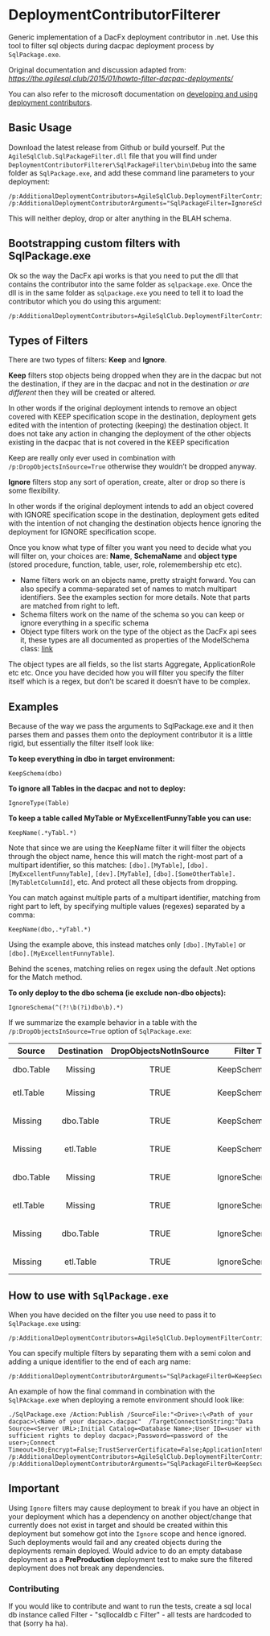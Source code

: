 # DeploymentContributorFilterer
Generic implementation of a DacFx deployment contributor in .net. Use this tool to filter sql objects during dacpac deployment process by `SqlPackage.exe`.

Original documentation and discussion adapted from:
*https://the.agilesql.club/2015/01/howto-filter-dacpac-deployments/*

You can also refer to the microsoft documentation on [developing  and using deployment contributors](https://docs.microsoft.com/sql/ssdt/use-deployment-contributors-to-customize-database-build-and-deployment?view=sql-server-ver15).

## Basic Usage
Download the latest release from Github or build yourself. Put the `AgileSqlClub.SqlPackageFilter.dll` file that you will find under `DeploymentContributorFilterer\SqlPackageFilter\bin\Debug` into the same folder as `SqlPackage.exe`, and add these command line parameters to your deployment:

```
/p:AdditionalDeploymentContributors=AgileSqlClub.DeploymentFilterContributor /p:AdditionalDeploymentContributorArguments="SqlPackageFilter=IgnoreSchema(BLAH)"
```

This will neither deploy, drop or alter anything in the BLAH schema.

## Bootstrapping custom filters with SqlPackage.exe
Ok so the way the DacFx api works is that you need to put the dll that contains the contributor into the same folder as `sqlpackage.exe`. Once the dll is in the same folder as `sqlpackage.exe` you need to tell it to load the contributor which you do using this argument:

```
/p:AdditionalDeploymentContributors=AgileSqlClub.DeploymentFilterContributor
```

## Types of Filters
There are two types of filters: **Keep** and **Ignore**.

**Keep** filters stop objects being dropped when they are in the dacpac but not the destination, if they are in the dacpac and not in the destination *or are different* then they will be created or altered. 

In  other words  if the original deployment intends to remove an object covered with KEEP specification scope in the destination, deployment gets edited with the intention of protecting (keeping) the destination object. It does not take any action in changing the deployment of the other objects existing in the dacpac that is not covered in the KEEP specification 

Keep are really only ever used in combination with `/p:DropObjectsInSource=True` otherwise they wouldn’t be dropped anyway.

**Ignore** filters stop any sort of operation, create, alter or drop so there is some flexibility. 

In other words if the original deployment intends to add an object covered with IGNORE specification scope  in the destination, deployment gets edited with the intention of not changing  the destination objects hence ignoring the deployment for IGNORE specification  scope.

Once you know what type of filter you want you need to decide what you will filter on, your choices are: **Name**, **SchemaName** and **object type** (stored procedure, function, table, user, role, rolemembership etc etc).

* Name filters work on an objects name, pretty straight forward. You can also specify a comma-separated set of names to match multipart identifiers. See the examples section for more details. Note that parts are matched from right to left.
* Schema filters work on the name of the schema so you can keep or ignore everything in a specific schema
* Object type filters work on the type of the object as the DacFx api sees it, these types are all documented as properties of the ModelSchema class: [link](http://msdn.microsoft.com/library/microsoft.sqlserver.dac.model.modelschema.aspx)

The object types are all fields, so the list starts Aggregate, ApplicationRole etc etc. Once you have decided how you will filter you specify the filter itself which is a regex, but don’t be scared it doesn’t have to be complex.

## Examples
Because of the way we pass the arguments to SqlPackage.exe and it then parses them and passes them onto the deployment contributor it is a little rigid, but essentially the filter itself look like:

**To keep everything in dbo in target environment:**
```
KeepSchema(dbo)
```

**To ignore all Tables in the dacpac and not to deploy:**
```
IgnoreType(Table)
```

**To keep a table called MyTable or MyExcellentFunnyTable you can use:**
```
KeepName(.*yTabl.*)
```

Note that since we are using the KeepName filter it will filter the objects through the object name, hence this will match the right-most part of a multipart identifier, so this matches: `[dbo].[MyTable]`, `[dbo].[MyExcellentFunnyTable]`,
`[dev].[MyTable]`, `[dbo].[SomeOtherTable].[MyTabletColumnId]`, etc. And protect all these objects from dropping.

You can match against multiple parts of a multipart identifier, matching from right part to left, by specifying multiple
values (regexes) separated by a comma:
```
KeepName(dbo,.*yTabl.*)
```

Using the example above, this instead matches only `[dbo].[MyTable]` or `[dbo].[MyExcellentFunnyTable]`.

Behind the scenes, matching relies on regex using the default .Net options for the Match method.

**To only deploy to the dbo schema (ie exclude non-dbo objects):**
```
IgnoreSchema(^(?!\b(?i)dbo\b).*)
```

If we summarize the example behavior in a table with the `/p:DropObjectsInSource=True` option of `SqlPackage.exe`:

| Source        | Destination   | DropObjectsNotInSource | Filter Type     | Generates  | Result |
| ------------- |:-------------:| :---------------------:| --------------- | ---------- | ------------ |
| dbo.Table     | Missing       | TRUE                   | KeepSchema(dbo) | Create     | Leave in deployment |
| etl.Table     | Missing       | TRUE                   | KeepSchema(dbo) | Create     | Leave in deployment |
| Missing       | dbo.Table     | TRUE                   | KeepSchema(dbo) | Drop       | Remove from deploy |
| Missing       | etl.Table     | TRUE                   | KeepSchema(dbo) | Drop       | Leave in deployment |
| dbo.Table     | Missing       | TRUE                   | IgnoreSchema(dbo) | Create   | Remove from deploy  |
| etl.Table     | Missing       | TRUE                   | IgnoreSchema(dbo) | Create   | Leave in deployment |
| Missing       | dbo.Table     | TRUE                   | IgnoreSchema(dbo) | Drop     | Remove from deploy |
| Missing       | etl.Table     | TRUE                   | IgnoreSchema(dbo) | Drop     | Leave in deployment |

## How to use with `SqlPackage.exe`
When you have decided on the filter you use need to pass it to `SqlPackage.exe` using:
```
/p:AdditionalDeploymentContributors=AgileSqlClub.DeploymentFilterContributor/p:AdditionalDeploymentContributorArguments="SqlPackageFilter=KeepSecurity"
```

You can specify multiple filters by separating them with a semi colon  and adding a unique identifier  to the end of each arg name:

```
/p:AdditionalDeploymentContributorArguments="SqlPackageFilter0=KeepSecurity;SqlPackageFilter1=IgnoreSchema(dev)"
```

An example of how the final command in combination with the `SqlPAckage.ex`e when deploying a remote environment should look like:

```
./SqlPackage.exe /Action:Publish /SourceFile:"<Drive>:\<Path of your dacpac>\<Name of your dacpac>.dacpac"  /TargetConnectionString:"Data Source=<Server URL>;Initial Catalog=<Database Name>;User ID=<user with sufficient rights to deploy dacpac>;Password=<password of the user>;Connect Timeout=30;Encrypt=False;TrustServerCertificate=False;ApplicationIntent=ReadWrite;MultiSubnetFailover=False" /p:AdditionalDeploymentContributors=AgileSqlClub.DeploymentFilterContributor /p:AdditionalDeploymentContributorArguments="SqlPackageFilter0=KeepSecurity;SqlPackageFilter1=IgnoreSchema(PII)
```

## Important

Using `Ignore` filters may cause deployment to break if you have an object in your deployment which has a dependency on another object/change that currently does not exist in target and should be created within this deployment but somehow got into the `Ignore` scope and hence ignored. Such deployments would fail and any created objects during the deployments remain deployed. Would advice to do an empty database deployment as a **PreProduction** deployment test to make sure the filtered deployment does not break any dependencies.

### Contributing

If you would like to contribute and want to run the tests, create a sql local db instance called Filter - "sqllocaldb c Filter" - all tests are hardcoded to that (sorry ha ha).